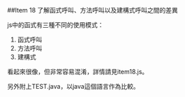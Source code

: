 ##Item 18 了解函式呼叫、方法呼叫以及建構式呼叫之間的差異

js中的函式有三種不同的使用模式：
1. 函式呼叫
2. 方法呼叫
3. 建構式

看起來很像，但非常容易混淆，詳情請見item18.js。

另外附上TEST.java，以java這個語言作為比較。